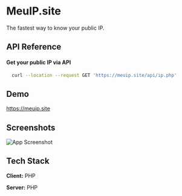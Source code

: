 # MeuIP.site

The fastest way to know your public IP.


## API Reference

#### Get your public IP via API

```bash
  curl --location --request GET 'https://meuip.site/api/ip.php'
```

## Demo

https://meuip.site


## Screenshots

![App Screenshot](https://user-images.githubusercontent.com/40338524/201967790-001560c3-8025-4efd-8881-3a5b071d5d26.png)


## Tech Stack

**Client:** PHP

**Server:** PHP

